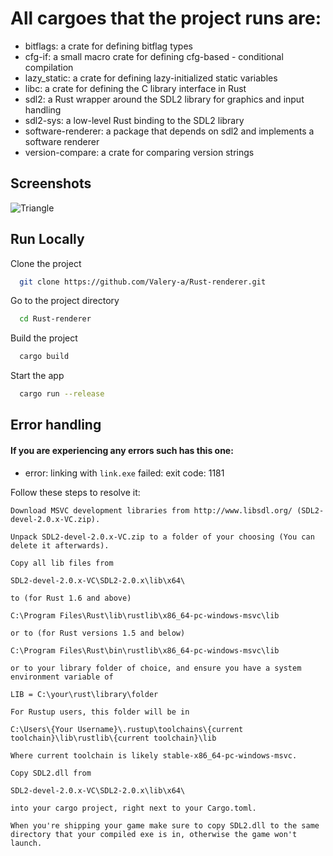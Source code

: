 # All cargoes that the project runs are:

 - bitflags: a crate for defining bitflag types
 - cfg-if: a small macro crate for defining cfg-based  -   conditional compilation
 - lazy_static: a crate for defining lazy-initialized static variables
 - libc: a crate for defining the C library interface in Rust
 - sdl2: a Rust wrapper around the SDL2 library for graphics and input handling
 - sdl2-sys: a low-level Rust binding to the SDL2 library
 - software-renderer: a package that depends on sdl2 and implements a software renderer
 - version-compare: a crate for comparing version strings
 
## Screenshots

![Triangle](https://cdn.discordapp.com/attachments/1034821036950167613/1118879034273710151/image.png)


## Run Locally

Clone the project

```bash
  git clone https://github.com/Valery-a/Rust-renderer.git
```

Go to the project directory

```bash
  cd Rust-renderer
```

Build the project

```bash
  cargo build
```

Start the app

```bash
  cargo run --release
```


## Error handling

#### If you are experiencing any errors such has this one:
- error: linking with `link.exe` failed: exit code: 1181

Follow these steps to resolve it:
```
Download MSVC development libraries from http://www.libsdl.org/ (SDL2-devel-2.0.x-VC.zip).

Unpack SDL2-devel-2.0.x-VC.zip to a folder of your choosing (You can delete it afterwards).

Copy all lib files from

SDL2-devel-2.0.x-VC\SDL2-2.0.x\lib\x64\

to (for Rust 1.6 and above)

C:\Program Files\Rust\lib\rustlib\x86_64-pc-windows-msvc\lib

or to (for Rust versions 1.5 and below)

C:\Program Files\Rust\bin\rustlib\x86_64-pc-windows-msvc\lib

or to your library folder of choice, and ensure you have a system environment variable of

LIB = C:\your\rust\library\folder

For Rustup users, this folder will be in

C:\Users\{Your Username}\.rustup\toolchains\{current toolchain}\lib\rustlib\{current toolchain}\lib

Where current toolchain is likely stable-x86_64-pc-windows-msvc.

Copy SDL2.dll from

SDL2-devel-2.0.x-VC\SDL2-2.0.x\lib\x64\

into your cargo project, right next to your Cargo.toml.

When you're shipping your game make sure to copy SDL2.dll to the same directory that your compiled exe is in, otherwise the game won't launch.
```
